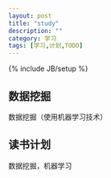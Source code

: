 ```yaml
---
layout: post
title: "study"
description: ""
category: 学习
tags: [学习,计划,TODO]
---
```

{% include JB/setup %}

## 数据挖掘

数据挖掘（使用机器学习技术）

## 读书计划

数据挖掘，机器学习